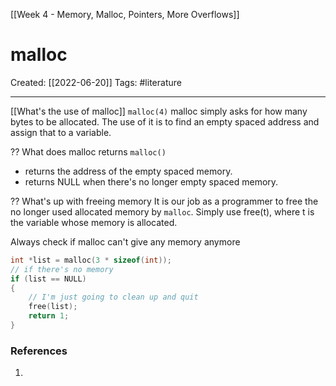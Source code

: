 [[Week 4 - Memory, Malloc, Pointers, More Overflows]]

# malloc
Created:  [[2022-06-20]]
Tags: #literature  

---
[[What's the use of malloc]]
`malloc(4)` malloc simply asks for how many bytes to be allocated.
The use of it is to find an empty spaced address and assign that to a variable. 


?? What does malloc returns
`malloc()` 
- returns the address of the empty spaced memory. 
- returns NULL when there's no longer empty spaced memory.


?? What's up with freeing memory
It is our job as a programmer to free the no longer used allocated memory by `malloc`. Simply use free(t), where t is the variable whose memory is allocated.


Always check if malloc can't give any memory anymore
```C 
int *list = malloc(3 * sizeof(int));
// if there's no memory
if (list == NULL)
{
    // I'm just going to clean up and quit
    free(list);
    return 1;
}
```








### References
1. 